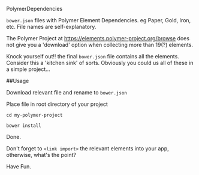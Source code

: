 PolymerDependencies

`bower.json` files with Polymer Element Dependencies. eg Paper, Gold, Iron, etc.
File names are self-explanatory.

The Polymer Project at https://elements.polymer-project.org/browse
does not give you a 'download' option when collecting more than 19(?) elements.

Knock yourself out!!
the final `bower.json` file contains all the elements.
Consider this a 'kitchen sink' of sorts.
Obviously you could us all of these in a simple project...

##Usage

Download relevant file and rename to `bower.json`

Place file in root directory of your project

`cd my-polymer-project`

`bower install`

Done.

Don't forget to `<link import>` the relevant elements into your app, otherwise, what's the point?

Have Fun.
